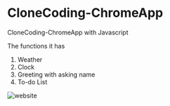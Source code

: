 # CloneCoding-ChromeApp
CloneCoding-ChromeApp with Javascript

The functions it has
1. Weather
2. Clock
3. Greeting with asking name
4. To-do List

![website](https://user-images.githubusercontent.com/90080808/174489619-5ee05bc8-6f56-4af6-be21-f2614b120c74.jpg)
